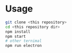 # Usage
```bash
git clone <this repository>
cd <this repository dir>
npm install
npm start
# other ternimal
npm run electron
```
